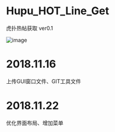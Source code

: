 # Hupu_HOT_Line_Get

虎扑热帖获取 ver0.1

![image](http://github.com/XBB1995/Hupu_HOT_Line_Get/ScreenShot/微信图片编辑_20181122165644.png)

# 2018.11.16
上传GUI窗口文件、GIT工具文件

# 2018.11.22
优化界面布局、增加菜单
